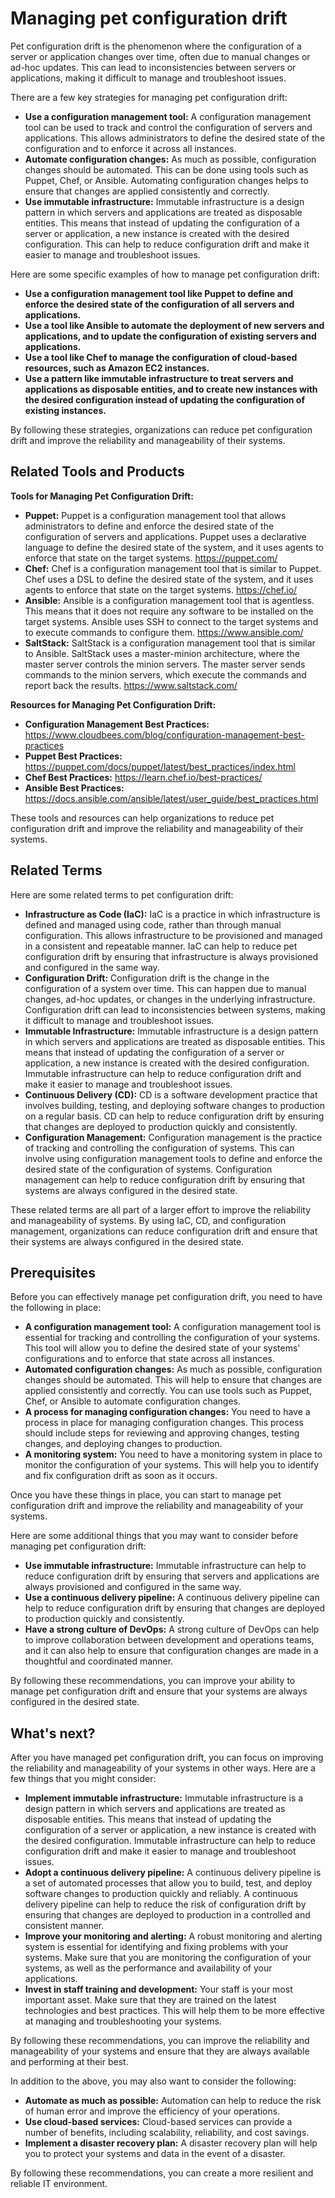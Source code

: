 # Managing pet configuration drift

Pet configuration drift is the phenomenon where the configuration of a server or application changes over time, often due to manual changes or ad-hoc updates. This can lead to inconsistencies between servers or applications, making it difficult to manage and troubleshoot issues.

There are a few key strategies for managing pet configuration drift:

* **Use a configuration management tool:** A configuration management tool can be used to track and control the configuration of servers and applications. This allows administrators to define the desired state of the configuration and to enforce it across all instances.
* **Automate configuration changes:** As much as possible, configuration changes should be automated. This can be done using tools such as Puppet, Chef, or Ansible. Automating configuration changes helps to ensure that changes are applied consistently and correctly.
* **Use immutable infrastructure:** Immutable infrastructure is a design pattern in which servers and applications are treated as disposable entities. This means that instead of updating the configuration of a server or application, a new instance is created with the desired configuration. This can help to reduce configuration drift and make it easier to manage and troubleshoot issues.

Here are some specific examples of how to manage pet configuration drift:

* **Use a configuration management tool like Puppet to define and enforce the desired state of the configuration of all servers and applications.**
* **Use a tool like Ansible to automate the deployment of new servers and applications, and to update the configuration of existing servers and applications.**
* **Use a tool like Chef to manage the configuration of cloud-based resources, such as Amazon EC2 instances.**
* **Use a pattern like immutable infrastructure to treat servers and applications as disposable entities, and to create new instances with the desired configuration instead of updating the configuration of existing instances.**

By following these strategies, organizations can reduce pet configuration drift and improve the reliability and manageability of their systems.

## Related Tools and Products

**Tools for Managing Pet Configuration Drift:**

* **Puppet:** Puppet is a configuration management tool that allows administrators to define and enforce the desired state of the configuration of servers and applications. Puppet uses a declarative language to define the desired state of the system, and it uses agents to enforce that state on the target systems. https://puppet.com/
* **Chef:** Chef is a configuration management tool that is similar to Puppet. Chef uses a DSL to define the desired state of the system, and it uses agents to enforce that state on the target systems. https://chef.io/
* **Ansible:** Ansible is a configuration management tool that is agentless. This means that it does not require any software to be installed on the target systems. Ansible uses SSH to connect to the target systems and to execute commands to configure them. https://www.ansible.com/
* **SaltStack:** SaltStack is a configuration management tool that is similar to Ansible. SaltStack uses a master-minion architecture, where the master server controls the minion servers. The master server sends commands to the minion servers, which execute the commands and report back the results. https://www.saltstack.com/

**Resources for Managing Pet Configuration Drift:**

* **Configuration Management Best Practices:** https://www.cloudbees.com/blog/configuration-management-best-practices
* **Puppet Best Practices:** https://puppet.com/docs/puppet/latest/best_practices/index.html
* **Chef Best Practices:** https://learn.chef.io/best-practices/
* **Ansible Best Practices:** https://docs.ansible.com/ansible/latest/user_guide/best_practices.html

These tools and resources can help organizations to reduce pet configuration drift and improve the reliability and manageability of their systems.

## Related Terms

Here are some related terms to pet configuration drift:

* **Infrastructure as Code (IaC):** IaC is a practice in which infrastructure is defined and managed using code, rather than through manual configuration. This allows infrastructure to be provisioned and managed in a consistent and repeatable manner. IaC can help to reduce pet configuration drift by ensuring that infrastructure is always provisioned and configured in the same way.
* **Configuration Drift:** Configuration drift is the change in the configuration of a system over time. This can happen due to manual changes, ad-hoc updates, or changes in the underlying infrastructure. Configuration drift can lead to inconsistencies between systems, making it difficult to manage and troubleshoot issues.
* **Immutable Infrastructure:** Immutable infrastructure is a design pattern in which servers and applications are treated as disposable entities. This means that instead of updating the configuration of a server or application, a new instance is created with the desired configuration. Immutable infrastructure can help to reduce configuration drift and make it easier to manage and troubleshoot issues.
* **Continuous Delivery (CD):** CD is a software development practice that involves building, testing, and deploying software changes to production on a regular basis. CD can help to reduce configuration drift by ensuring that changes are deployed to production quickly and consistently.
* **Configuration Management:** Configuration management is the practice of tracking and controlling the configuration of systems. This can involve using configuration management tools to define and enforce the desired state of the configuration of systems. Configuration management can help to reduce configuration drift by ensuring that systems are always configured in the desired state.

These related terms are all part of a larger effort to improve the reliability and manageability of systems. By using IaC, CD, and configuration management, organizations can reduce configuration drift and ensure that their systems are always configured in the desired state.

## Prerequisites

Before you can effectively manage pet configuration drift, you need to have the following in place:

* **A configuration management tool:** A configuration management tool is essential for tracking and controlling the configuration of your systems. This tool will allow you to define the desired state of your systems' configurations and to enforce that state across all instances.
* **Automated configuration changes:** As much as possible, configuration changes should be automated. This will help to ensure that changes are applied consistently and correctly. You can use tools such as Puppet, Chef, or Ansible to automate configuration changes.
* **A process for managing configuration changes:** You need to have a process in place for managing configuration changes. This process should include steps for reviewing and approving changes, testing changes, and deploying changes to production.
* **A monitoring system:** You need to have a monitoring system in place to monitor the configuration of your systems. This will help you to identify and fix configuration drift as soon as it occurs.

Once you have these things in place, you can start to manage pet configuration drift and improve the reliability and manageability of your systems.

Here are some additional things that you may want to consider before managing pet configuration drift:

* **Use immutable infrastructure:** Immutable infrastructure can help to reduce configuration drift by ensuring that servers and applications are always provisioned and configured in the same way.
* **Use a continuous delivery pipeline:** A continuous delivery pipeline can help to reduce configuration drift by ensuring that changes are deployed to production quickly and consistently.
* **Have a strong culture of DevOps:** A strong culture of DevOps can help to improve collaboration between development and operations teams, and it can also help to ensure that configuration changes are made in a thoughtful and coordinated manner.

By following these recommendations, you can improve your ability to manage pet configuration drift and ensure that your systems are always configured in the desired state.

## What's next?

After you have managed pet configuration drift, you can focus on improving the reliability and manageability of your systems in other ways. Here are a few things that you might consider:

* **Implement immutable infrastructure:** Immutable infrastructure is a design pattern in which servers and applications are treated as disposable entities. This means that instead of updating the configuration of a server or application, a new instance is created with the desired configuration. Immutable infrastructure can help to reduce configuration drift and make it easier to manage and troubleshoot issues.
* **Adopt a continuous delivery pipeline:** A continuous delivery pipeline is a set of automated processes that allow you to build, test, and deploy software changes to production quickly and reliably. A continuous delivery pipeline can help to reduce the risk of configuration drift by ensuring that changes are deployed to production in a controlled and consistent manner.
* **Improve your monitoring and alerting:** A robust monitoring and alerting system is essential for identifying and fixing problems with your systems. Make sure that you are monitoring the configuration of your systems, as well as the performance and availability of your applications.
* **Invest in staff training and development:** Your staff is your most important asset. Make sure that they are trained on the latest technologies and best practices. This will help them to be more effective at managing and troubleshooting your systems.

By following these recommendations, you can improve the reliability and manageability of your systems and ensure that they are always available and performing at their best.

In addition to the above, you may also want to consider the following:

* **Automate as much as possible:** Automation can help to reduce the risk of human error and improve the efficiency of your operations.
* **Use cloud-based services:** Cloud-based services can provide a number of benefits, including scalability, reliability, and cost savings.
* **Implement a disaster recovery plan:** A disaster recovery plan will help you to protect your systems and data in the event of a disaster.

By following these recommendations, you can create a more resilient and reliable IT environment.